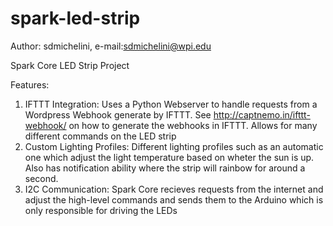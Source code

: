 spark-led-strip
===============

Author: sdmichelini, e-mail:sdmichelini@wpi.edu

Spark Core LED Strip Project

Features:

1. IFTTT Integration: Uses a Python Webserver to handle requests from a Wordpress Webhook generate by IFTTT. See http://captnemo.in/ifttt-webhook/ on how to generate the webhooks in IFTTT. Allows for many different commands on the LED strip
2. Custom Lighting Profiles: Different lighting profiles such as an automatic one which adjust the light temperature based on wheter the sun is up. Also has notification ability where the strip will rainbow for around a second.
3. I2C Communication: Spark Core recieves requests from the internet and adjust the high-level commands and sends them to the Arduino which is only responsible for driving the LEDs
